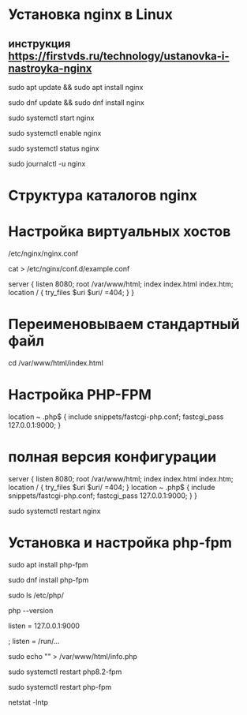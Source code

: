 # Установка nginx в Linux

## инструкция https://firstvds.ru/technology/ustanovka-i-nastroyka-nginx

<!-- Если nginx ещё не установлен в вашей системе, сделать это очень просто: -->

sudo apt update && sudo apt install nginx

<!-- для deb-based дистрибутивов (Debian и другие) и -->

sudo dnf update && sudo dnf install nginx

<!-- После стандартной установки nginx запуск службы (service) можно выполнить командой: -->

sudo systemctl start nginx

<!-- Автозапуск nginx после перезагрузки системы включается так: -->

sudo systemctl enable nginx

<!-- Статус службы можно проверить этой командой: -->

sudo systemctl status nginx

<!-- Просмотр логов -->

sudo journalctl -u nginx

# Структура каталогов nginx

<!-- Во время установки nginx может создавать несколько папок в зависимости от вашего дистрибутива Linux. Нас интересует, в первую очередь, главный файл конфигурации nginx.conf, который по умолчанию обычно расположен в каталоге /etc/nginx/.

На тот случай, если на вашем сервере будет работать несколько сайтов, их настройки удобно вынести в отдельные файлы. Debian предлагает использовать для этого папку /etc/nginx/sites-available/ или /etc/nginx/conf.d/ на выбор, а CentOS — только /etc/nginx/conf.d/.

В этом руководстве мы поместим настройки всех наших сайтов в каталог /etc/nginx/conf.d/, что обеспечит переносимость конфигурации на любой дистрибутив.

Тестовая страница приветствия находится в каталоге /usr/share/nginx/html, а журналы службы записываются в /var/log/nginx/. -->

# Настройка виртуальных хостов

<!-- Зайдем в основной файл настроек -->

/etc/nginx/nginx.conf

<!-- создадим файл example.conf с настройками нашего первого сайта -->

cat > /etc/nginx/conf.d/example.conf

server {
listen 8080;
root /var/www/html;
index index.html index.htm;
location / {
try_files $uri $uri/ =404;
}
}
<!-- Не забываема отключить файл default, иначе будет тестовая страница открываться всегда -->
# Переименовываем стандартный файл

<!-- Чтобы не получить ошибку 403 надо переименовать на имя, которое указано в конфигурации -->

cd /var/www/html/index.html

# Настройка PHP-FPM

<!-- программный пакет, позволяющий выполнить обработку скриптов, написанных на языке PHP -->

<!-- А теперь давайте отредактируем example.conf таким образом, чтобы nginx перенаправлял, или «проксировал», входящие соединения службе php-fpm. Для этого в блоке server добавьте ещё один блок location: -->

location ~ \.php$ {
include snippets/fastcgi-php.conf;
fastcgi_pass 127.0.0.1:9000;
}

<!-- Этот блок обработает все запросы к динамическим файлам с расширением .php, а директива fastcgi_pass здесь делает основную работу — проксирует запросы на порт 9000 (номер порта можно изменить). Адрес 127.0.0.1 используется, если оба сервера запущены на одном компьютере. Теперь можно настроить ваш основной сервер php-fpm на прослушивание локального адреса http://127.0.0.1:9000. -->

# полная версия конфигурации

server {
listen 8080;
root /var/www/html;
index index.html index.htm;
location / {
try_files $uri $uri/ =404;
    }
    location ~ \.php$ {
include snippets/fastcgi-php.conf;
fastcgi_pass 127.0.0.1:9000;
}
}

<!-- После внесения изменений не забудьте перезапустить службу nginx: -->

sudo systemctl restart nginx

# Установка и настройка php-fpm

sudo apt install php-fpm

<!-- для Debian и -->

sudo dnf install php-fpm

<!-- для CentOS.

Конфигурация для CentOS будет находится в файле /etc/php-fpm.d/www.conf,

а для Debian в /etc/php/8.2/fpm/pool.d/www.conf.

Номер установленной версии PHP (в нашем примере 8.2) можно узнать так: -->

sudo ls /etc/php/

<!-- или так: -->

php --version

<!-- Затем в файле конфигурации www.conf добавьте строку: -->

listen = 127.0.0.1:9000

<!-- а существующую директиву listen закомментируйте: -->

; listen = /run/...

<!-- Для проверки работы связки nginx — php-fpm давайте создадим тестовый файл: -->

sudo echo "<?php echo phpinfo(); ?>" > /var/www/html/info.php

<!-- и перезапустим службу php-fpm: -->

sudo systemctl restart php8.2-fpm

<!-- для Debian или -->

sudo systemctl restart php-fpm

<!-- для CentOS. -->

<!-- Если вы всё сделали правильно, то по адресу http://localhost:8080/info.php в браузере откроется стандартный вывод phpinfo.  -->

<!-- А если нет, лучше заглянуть в журнал /var/log/nginx/error.log. Кроме того, вы всегда можете проверить прослушиваемые порты командой: -->

netstat -lntp
